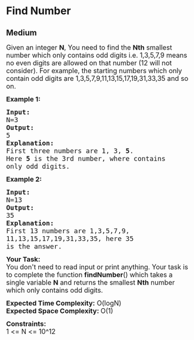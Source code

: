 # Find Number
## Medium
<div class="problems_problem_content__Xm_eO"><p><span style="font-size:18px">Given an integer <strong>N</strong>, You need to find the <strong>Nth</strong> smallest number which only contains odd digits i.e. 1,3,5,7,9 means no even digits are allowed on that number (12 will not consider). For example, the starting numbers which only contain odd digits are 1,3,5,7,9,11,13,15,17,19,31,33,35&nbsp;and so on.</span></p>

<p><strong><span style="font-size:18px">Example 1:</span></strong></p>

<pre><span style="font-size:18px"><strong>Input:</strong>
N=3</span>
<span style="font-size:18px"><strong>Output:</strong>
5</span>
<span style="font-size:18px"><strong>Explanation:</strong>
First three numbers are 1, 3, <strong>5</strong>.
Here <strong>5</strong> is the 3rd number, where contains
only odd digits.</span>
</pre>

<p><strong><span style="font-size:18px">Example 2:</span></strong></p>

<pre><span style="font-size:18px"><strong>Input:</strong>
N=13</span>
<span style="font-size:18px"><strong>Output:</strong>
35</span>
<span style="font-size:18px"><strong>Explanation:</strong>
First 13 numbers are 1,3,5,7,9,
11,13,15,17,19,31,33,35, here 35 
is the answer.</span>
</pre>

<p><span style="font-size:18px"><strong>Your Task:</strong><br>
You don't need to read input or print anything. Your task is to complete the function <strong>findNumber</strong>() which takes a single variable <strong>N</strong> and returns the smallest <strong>Nth</strong> number which only contains odd digits.</span></p>

<p><span style="font-size:18px"><strong>Expected Time Complexity:</strong> O(logN)<br>
<strong>Expected Space Complexity: </strong>O(1)</span></p>

<p><span style="font-size:18px"><strong>Constraints:</strong><br>
1 &lt;= N &lt;= 10^12</span></p>
</div>